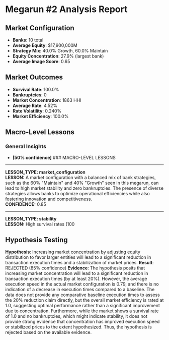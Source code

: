 # Megarun #2 Analysis Report

## Market Configuration
- **Banks**: 10 total
- **Average Equity**: $17,900,000M
- **Strategy Mix**: 40.0% Growth, 60.0% Maintain
- **Equity Concentration**: 27.9% (largest bank)
- **Average Image Score**: 0.65

## Market Outcomes
- **Survival Rate**: 100.0%
- **Bankruptcies**: 0
- **Market Concentration**: 1863 HHI
- **Average Rate**: 4.52%
- **Rate Volatility**: 0.240%
- **Market Efficiency**: 100.0%

## Macro-Level Lessons

### General Insights
- **[50% confidence]** ### MACRO-LEVEL LESSONS

---

**LESSON_TYPE: market_configuration**  
**LESSON:** A market configuration with a balanced mix of bank strategies, such as the 60% "Maintain" and 40% "Growth" seen in this megarun, can lead to high market stability and zero bankruptcies. The presence of diverse strategies allows banks to optimize operational efficiencies while also fostering innovation and competitiveness.  
**CONFIDENCE:** 0.85

---

**LESSON_TYPE: stability**  
**LESSON:** High survival rates (100

## Hypothesis Testing
**Hypothesis**: Increasing market concentration by adjusting equity distribution to favor larger entities will lead to a significant reduction in transaction execution times and a stabilization of market prices.
**Result**: REJECTED (85% confidence)
**Evidence**: The hypothesis posits that increasing market concentration will lead to a significant reduction in transaction execution times (by at least 20%). However, the average execution speed in the actual market configuration is 0.79, and there is no indication of a decrease in execution times compared to a baseline. The data does not provide any comparative baseline execution times to assess the 20% reduction claim directly, but the overall market efficiency is rated at 1.0, suggesting optimal performance rather than a significant improvement due to concentration. Furthermore, while the market shows a survival rate of 1.0 and no bankruptcies, which might indicate stability, it does not provide strong evidence that concentration has improved execution speed or stabilized prices to the extent hypothesized. Thus, the hypothesis is rejected based on the available evidence.